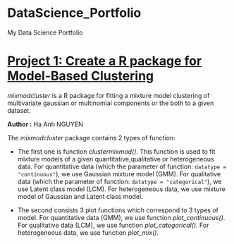 # DataScience_Portfolio

My Data Science Portfolio

# [Project 1: Create a R package for Model-Based Clustering](https://github.com/haanhnguyen95/mixmodcluster)

*mixmodcluster* is a R package for fitting a mixture model clustering of multivariate gaussian 
or multinomial components or the both to a given dataset.

**Author :** Ha Anh NGUYEN

The *mixmodcluster* package contains 2 types of function:

- The first one is function *clustermixmod()*. This function is used to fit mixture models of a given quantitative,qualitative or heterogeneous data. For quantitative data (which the parameter of function: `datatype = "continuous"`), we use Gaussian mixture model (GMM). For qualitative data (which the parameter of function: `datatype = "categorical"`), we use Latent class model (LCM). For heterogeneous data, we use mixture model of Gaussian and Latent class model.

- The second consists 3 plot functions which correspond to 3 types of model. For quantitative data (GMM), we use function *plot_continuous()*. For qualitative data (LCM), we use function *plot_categorical()*. For heterogeneous data, we use function *plot_mix()*.

